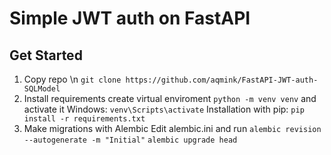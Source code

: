 # Simple JWT auth on FastAPI

## Get Started
1) Copy repo \n
```git clone https://github.com/aqmink/FastAPI-JWT-auth-SQLModel```
2) Install requirements
create virtual enviroment
```python -m venv venv```
and activate it
Windows:
```venv\Scripts\activate```
Installation with pip:
```pip install -r requirements.txt```
3) Make migrations with Alembic
Edit alembic.ini and run
```alembic revision --autogenerate -m "Initial"```
```alembic upgrade head```
